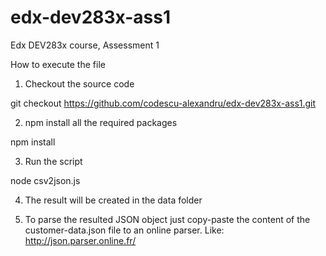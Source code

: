 # edx-dev283x-ass1
Edx DEV283x course, Assessment 1

How to execute the file
1) Checkout the source code

git checkout https://github.com/codescu-alexandru/edx-dev283x-ass1.git

2) npm install all the required packages

npm install

3) Run the script

node csv2json.js

4) The result will be created in the data folder

5) To parse the resulted JSON object just copy-paste the content of the customer-data.json file to an online parser. Like:
http://json.parser.online.fr/
